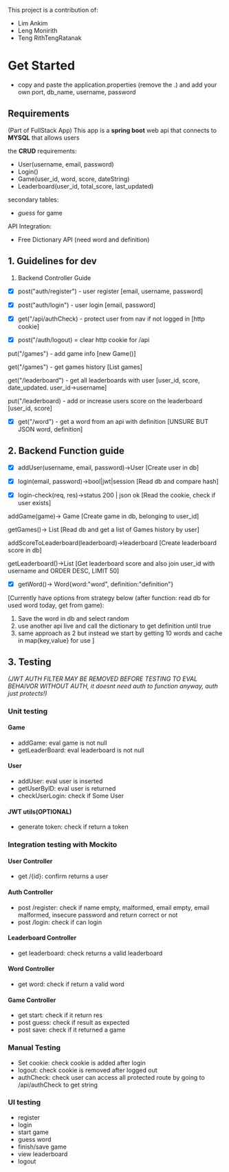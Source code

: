 This project is a contribution of:

- Lim Ankim
- Leng Monirith
- Teng RithTengRatanak

# Get Started

- copy and paste the application.properties (remove the .) and add your own port, db_name, username, password

## Requirements

(Part of FullStack App)
This app is a **spring boot** web api that connects to **MYSQL** that allows users

the **CRUD** requirements:

- User(username, email, password)
- Login()
- Game(user_id, word, score, dateString)
- Leaderboard(user_id, total_score, last_updated)

secondary tables:

- _guess_ for game

API Integration:

- Free Dictionary API (need word and definition)

## 1. Guidelines for dev

1. Backend Controller Guide

- [x] post("auth/register") - user register
  [email, username, password]

- [x] post("auth/login") - user login
  [email, password]

- [x] get("/api/authCheck) - protect user from nav if not logged in
  [http cookie]

- [x] post("/auth/logout) = clear http cookie for /api

put("/games") - add game info
[new Game()]

get("/games") - get games history
[List<Game> games]

get("/leaderboard") - get all leaderboards with user
[user_id, score, date_updated. user_id->username]

put("/leaderboard) - add or increase users score on the leaderboard
[user_id, score]

- [x] get("/word") - get a word from an api with definition
  [UNSURE BUT JSON word, definition]

## 2. Backend Function guide

- [x] addUser(username, email, password)->User
  [Create user in db]

- [x] login(email, password)->bool|jwt|session
  [Read db and compare hash]

- [x] login-check(req, res)->status 200 | json ok
  [Read the cookie, check if user exists]

addGame(game)-> Game
[Create game in db, belonging to user_id]

getGames()-> List<Games>
[Read db and get a list of Games history by user]

addScoreToLeaderboard(leaderboard)->leaderboard
[Create leaderboard score in db]

getLeaderboard()->List<Leaderboard>
[Get leaderboard score and also join user_id with username and ORDER DESC, LIMIT 50]

- [x] getWord()-> Word{word:"word", definition:"definition"}

[Currently have options from strategy below (after function: read db for used word today, get from game):

1.  Save the word in db and select random
2.  use another api live and call the dictionary to get definition until true
3.  same approach as 2 but instead we start by getting 10 words and cache in map{key,value} for use
    ]

## 3. Testing

_(JWT AUTH FILTER MAY BE REMOVED BEFORE TESTING TO EVAL BEHAIVOR WITHOUT AUTH, it doesnt need auth to function anyway, auth just protects!)_

### Unit testing

#### Game

- addGame: eval game is not null
- getLeaderBoard: eval leaderboard is not null

#### User

- addUser: eval user is inserted
- getUserByID: eval user is returned
- checkUserLogin: check if Some User

#### JWT utils(OPTIONAL)

- generate token: check if return a token

### Integration testing with Mockito

#### User Controller

- get /{id}: confirm returns a user

#### Auth Controller

- post /register: check if name empty, malformed, email empty, email malformed, insecure password and return correct or not
- post /login: check if can login

#### Leaderboard Controller

- get leaderboard: check returns a valid leaderboard

#### Word Controller

- get word: check if return a valid word

#### Game Controller

- get start: check if it return res
- post guess: check if result as expected
- post save: check if it returned a game

### Manual Testing

- Set cookie: check cookie is added after login
- logout: check cookie is removed after logged out
- authCheck: check user can access all protected route by going to /api/authCheck to get string

### UI testing

- register
- login
- start game
- guess word
- finish/save game
- view leaderboard
- logout
